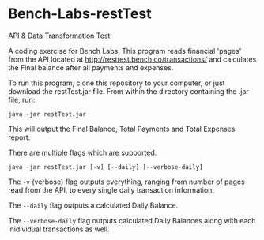 # Bench-Labs-restTest
API &amp; Data Transformation Test

A coding exercise for Bench Labs. This program reads financial 'pages' from the API located at http://resttest.bench.co/transactions/ and calculates the Final balance after all payments and expenses.

To run this program, clone this repository to your computer, or just download the restTest.jar file. From within the directory containing the .jar file, run:

`java -jar restTest.jar`

This will output the Final Balance, Total Payments and Total Expenses report.

There are  multiple flags which are supported:

`java -jar restTest.jar [-v] [--daily] [--verbose-daily]`

The `-v` (verbose) flag outputs everything, ranging from number of pages read from the API, to every single daily transaction information.

The `--daily` flag outputs a calculated Daily Balance.

The `--verbose-daily` flag outputs calculated Daily Balances along with each inidividual transactions as well.
